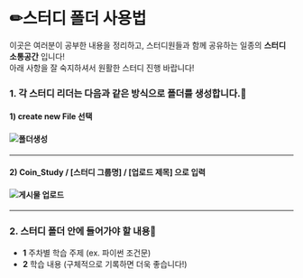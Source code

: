 # ✏스터디 폴더 사용법

이곳은 여러분이 공부한 내용을 정리하고, 스터디원들과 함께 공유하는 일종의 **스터디 소통공간** 입니다! </br>
아래 사항을 잘 숙지하셔서 원활한 스터디 진행 바랍니다!

###
###
### 1. 각 스터디 리더는 다음과 같은 방식으로 폴더를 생성합니다.📂
#### 1) create new File 선택
####  
#### ![폴더생성](https://user-images.githubusercontent.com/65437087/107466428-51bd4100-6ba7-11eb-9a0d-bccf2b6b867c.PNG)

***************************************************************
#### 2) Coin_Study / [스터디 그룹명] / [업로드 제목] 으로 입력
####
#### ![게시물 업로드](https://user-images.githubusercontent.com/65437087/107466457-639ee400-6ba7-11eb-84ed-89ea18fa499a.PNG)

***************************************************************
### 2. 스터디 폴더 안에 들어가야 할 내용📝
+ **1** 주차별 학습 주제 (ex. 파이썬 조건문)
+ **2** 학습 내용 (구체적으로 기록하면 더욱 좋습니다!)
